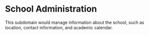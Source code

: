 # School Administration

This subdomain would manage information about the school, such as location, contact information, and academic calendar.



